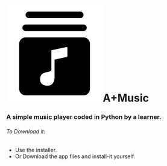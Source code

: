 # ![Icon](https://github.com/A-INDUSTRIES/A-Music/blob/master/.AppIcon.png)A+Music
### A simple music player coded in Python by a learner.
###### To Download it:
- Use the installer.
- Or Download the app files and install-it yourself.

